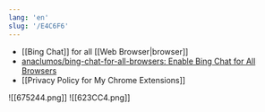 ```yaml
---
lang: 'en'
slug: '/E4C6F6'
---
```


- [[Bing Chat]] for all [[Web Browser|browser]]
- [anaclumos/bing-chat-for-all-browsers: Enable Bing Chat for All Browsers](https://github.com/anaclumos/bing-chat-for-all-browsers)
- [[Privacy Policy for My Chrome Extensions]]

![[675244.png]]
![[623CC4.png]]

